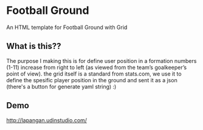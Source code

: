 Football Ground
================

An HTML template for Football Ground with Grid

## What is this??
The purpose I making this is for define user position in a formation numbers (1-11) increase from right to left (as viewed from the team’s goalkeeper’s point of view). 
the grid itself is a standard from stats.com, we use it to define the spesific player position in the ground and sent it as a json (there's a button for generate yaml string)  :)

## Demo
http://lapangan.udinstudio.com/